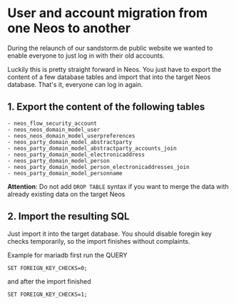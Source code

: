 # User and account migration from one Neos to another

During the relaunch of our sandstorm.de public website we wanted to enable everyone to just log in with their old accounts.

Luckily this is pretty straight forward in Neos. You just have to export the content of a few database tables and import
that into the target Neos database. That's it, everyone can log in again.

## 1. Export the content of the following tables
    - neos_flow_security_account
    - neos_neos_domain_model_user
    - neos_neos_domain_model_userpreferences
    - neos_party_domain_model_abstractparty
    - neos_party_domain_model_abstractparty_accounts_join
    - neos_party_domain_model_electronicaddress
    - neos_party_domain_model_person
    - neos_party_domain_model_person_electronicaddresses_join
    - neos_party_domain_model_personname

**Attention**: Do not add `DROP TABLE` syntax if you want to merge the data with already existing data on the target Neos

## 2. Import the resulting SQL
Just import it into the target database. You should disable foregin key checks temporarily, so the import finishes without
complaints.

Example for mariadb first run the QUERY

`SET FOREIGN_KEY_CHECKS=0;`

and after the import finished 

`SET FOREIGN_KEY_CHECKS=1;`

